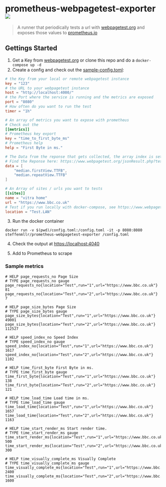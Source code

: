 # prometheus-webpagetest-exporter [![](https://images.microbadger.com/badges/image/steffenmllr/prometheus-webpagetest-exporter.svg)](https://hub.docker.com/r/steffenmllr/prometheus-webpagetest-exporter/ "This image on Docker Hub")
> A runner that periodically tests a url with [webpagetest.org](https://www.webpagetest.org) and exposes those values to [prometheus.io](https://prometheus.io)

## Gettings Started
1. Get a Key from [webpagetest.org](https://www.webpagetest.org/getkey.php) or clone this repo and do a `docker-compose up -d`
2. Create a config and check out the [sample-config.toml](./config.toml):

```toml
# the Key from your local or remote webpagetest instance
key = "123"
# the URL to your webpagetest instance
host = "http://localhost:4000/"
# the Port where the service is running and the metrics are exposed
port = "8080"
# How often do you want to run the test
timer = "1h"

# An array of metrics you want to expose with prometheus
# Check out the
[[metrics]]
# Prometheus key export
key = "time_to_first_byte_ms"
# Prometheus help
help = "First Byte in ms."

# The Data from the reponse that gets collected, the array index is set as run
# Find the Reponse here: https://www.webpagetest.org/jsonResult.php?testid=190120_HQ_e97dbb371e61dd8fcf46c4feda8ddaec
data = [
    "median.firstView.TTFB",
    "median.repeatView.TTFB"
]

# An Array of sites / urls you want to tests
[[sites]]
name = "vitra home"
url = "https://www.bbc.co.uk"
# Test if you run locally with docker-compose, see https://www.webpagetest.org/getLocations.php?f=html and https://sites.google.com/a/webpagetest.org/docs/advanced-features/webpagetest-restful-apis
location = "Test.LAN"
```

3. Run the docker container
```
docker run -v $(pwd)/config.toml:/config.toml -it -p 8080:8080 steffenmllr/prometheus-webpagetest-exporter /config.toml
```

4. Check the output at [https://localhost:4040](https://localhost:4040)

5. Add to Prometheus to scrape

### Sample metrics

```text
# HELP page_requests_no Page Size
# TYPE page_requests_no gauge
page_requests_no{location="Test",run="1",url="https://www.bbc.co.uk"} 81
page_requests_no{location="Test",run="2",url="https://www.bbc.co.uk"} 7

# HELP page_size_bytes Page Size
# TYPE page_size_bytes gauge
page_size_bytes{location="Test",run="1",url="https://www.bbc.co.uk"} 49001
page_size_bytes{location="Test",run="2",url="https://www.bbc.co.uk"} 112527

# HELP speed_index_no Speed Index
# TYPE speed_index_no gauge
speed_index_no{location="Test",run="1",url="https://www.bbc.co.uk"} 1617
speed_index_no{location="Test",run="2",url="https://www.bbc.co.uk"} 1102

# HELP time_first_byte First Byte in ms.
# TYPE time_first_byte gauge
time_first_byte{location="Test",run="1",url="https://www.bbc.co.uk"} 138
time_first_byte{location="Test",run="2",url="https://www.bbc.co.uk"} 121

# HELP time_load_time Load time in ms.
# TYPE time_load_time gauge
time_load_time{location="Test",run="1",url="https://www.bbc.co.uk"} 1657
time_load_time{location="Test",run="2",url="https://www.bbc.co.uk"} 1163

# HELP time_start_render_ms Start render time.
# TYPE time_start_render_ms gauge
time_start_render_ms{location="Test",run="1",url="https://www.bbc.co.uk"} 500
time_start_render_ms{location="Test",run="2",url="https://www.bbc.co.uk"} 300

# HELP time_visually_complete_ms Visually Complete
# TYPE time_visually_complete_ms gauge
time_visually_complete_ms{location="Test",run="1",url="https://www.bbc.co.uk"} 2400
time_visually_complete_ms{location="Test",run="2",url="https://www.bbc.co.uk"} 1600
```
